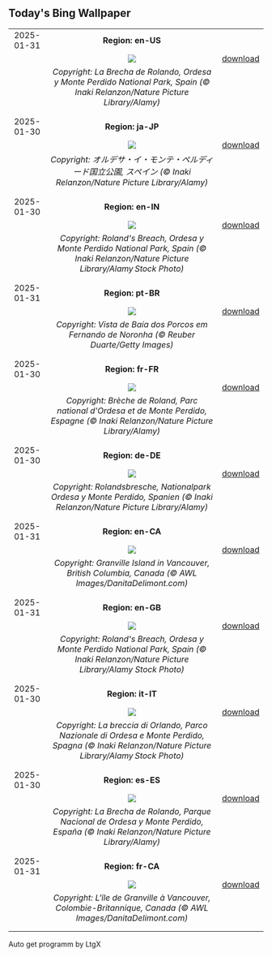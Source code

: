 ## Today's Bing Wallpaper
|      |      |      |
| :----: | :----: | :----: |
|2025-01-31|**Region: en-US**||
||![](https://www.bing.com/th?id=OHR.OrdesaSpain_EN-US9252424531_UHD.jpg&pid=hp&w=1152&h=648&rs=1&c=4)| [download](https://www.bing.com/th?id=OHR.OrdesaSpain_EN-US9252424531_UHD.jpg)|
||*Copyright: La Brecha de Rolando, Ordesa y Monte Perdido National Park, Spain (© Inaki Relanzon/Nature Picture Library/Alamy)*
||
|||
|2025-01-30|**Region: ja-JP**||
||![](https://www.bing.com/th?id=OHR.OrdesaSpain_JA-JP5528658967_UHD.jpg&pid=hp&w=1152&h=648&rs=1&c=4)| [download](https://www.bing.com/th?id=OHR.OrdesaSpain_JA-JP5528658967_UHD.jpg)|
||*Copyright: オルデサ・イ・モンテ・ペルディード国立公園, スペイン (© Inaki Relanzon/Nature Picture Library/Alamy)*
||
|||
|2025-01-30|**Region: en-IN**||
||![](https://www.bing.com/th?id=OHR.OrdesaSpain_EN-IN2338334373_UHD.jpg&pid=hp&w=1152&h=648&rs=1&c=4)| [download](https://www.bing.com/th?id=OHR.OrdesaSpain_EN-IN2338334373_UHD.jpg)|
||*Copyright: Roland's Breach, Ordesa y Monte Perdido National Park, Spain (© Inaki Relanzon/Nature Picture Library/Alamy Stock Photo)*
||
|||
|2025-01-31|**Region: pt-BR**||
||![](https://www.bing.com/th?id=OHR.BaiadosPorcos_PT-BR0532087075_UHD.jpg&pid=hp&w=1152&h=648&rs=1&c=4)| [download](https://www.bing.com/th?id=OHR.BaiadosPorcos_PT-BR0532087075_UHD.jpg)|
||*Copyright: Vista de Baía dos Porcos em Fernando de Noronha (© Reuber Duarte/Getty Images)*
||
|||
|2025-01-30|**Region: fr-FR**||
||![](https://www.bing.com/th?id=OHR.OrdesaSpain_FR-FR2730396570_UHD.jpg&pid=hp&w=1152&h=648&rs=1&c=4)| [download](https://www.bing.com/th?id=OHR.OrdesaSpain_FR-FR2730396570_UHD.jpg)|
||*Copyright: Brèche de Roland, Parc national d'Ordesa et de Monte Perdido, Espagne (© Inaki Relanzon/Nature Picture Library/Alamy)*
||
|||
|2025-01-30|**Region: de-DE**||
||![](https://www.bing.com/th?id=OHR.OrdesaSpain_DE-DE0076469296_UHD.jpg&pid=hp&w=1152&h=648&rs=1&c=4)| [download](https://www.bing.com/th?id=OHR.OrdesaSpain_DE-DE0076469296_UHD.jpg)|
||*Copyright: Rolandsbresche, Nationalpark Ordesa y Monte Perdido, Spanien (© Inaki Relanzon/Nature Picture Library/Alamy)*
||
|||
|2025-01-31|**Region: en-CA**||
||![](https://www.bing.com/th?id=OHR.BoatShowVan_EN-CA2061504870_UHD.jpg&pid=hp&w=1152&h=648&rs=1&c=4)| [download](https://www.bing.com/th?id=OHR.BoatShowVan_EN-CA2061504870_UHD.jpg)|
||*Copyright: Granville Island in Vancouver, British Columbia, Canada (© AWL Images/DanitaDelimont.com)*
||
|||
|2025-01-31|**Region: en-GB**||
||![](https://www.bing.com/th?id=OHR.OrdesaSpain_EN-GB0380328230_UHD.jpg&pid=hp&w=1152&h=648&rs=1&c=4)| [download](https://www.bing.com/th?id=OHR.OrdesaSpain_EN-GB0380328230_UHD.jpg)|
||*Copyright: Roland's Breach, Ordesa y Monte Perdido National Park, Spain (© Inaki Relanzon/Nature Picture Library/Alamy Stock Photo)*
||
|||
|2025-01-30|**Region: it-IT**||
||![](https://www.bing.com/th?id=OHR.OrdesaSpain_IT-IT2526212966_UHD.jpg&pid=hp&w=1152&h=648&rs=1&c=4)| [download](https://www.bing.com/th?id=OHR.OrdesaSpain_IT-IT2526212966_UHD.jpg)|
||*Copyright: La breccia di Orlando, Parco Nazionale di Ordesa e Monte Perdido, Spagna (© Inaki Relanzon/Nature Picture Library/Alamy Stock Photo)*
||
|||
|2025-01-30|**Region: es-ES**||
||![](https://www.bing.com/th?id=OHR.OrdesaSpain_ES-ES4787929078_UHD.jpg&pid=hp&w=1152&h=648&rs=1&c=4)| [download](https://www.bing.com/th?id=OHR.OrdesaSpain_ES-ES4787929078_UHD.jpg)|
||*Copyright: La Brecha de Rolando, Parque Nacional de Ordesa y Monte Perdido, España (© Inaki Relanzon/Nature Picture Library/Alamy)*
||
|||
|2025-01-31|**Region: fr-CA**||
||![](https://www.bing.com/th?id=OHR.BoatShowVan_FR-CA0337074319_UHD.jpg&pid=hp&w=1152&h=648&rs=1&c=4)| [download](https://www.bing.com/th?id=OHR.BoatShowVan_FR-CA0337074319_UHD.jpg)|
||*Copyright: L'île de Granville à Vancouver, Colombie-Britannique, Canada (© AWL Images/DanitaDelimont.com)*
||
|||

Auto get programm by LtgX

